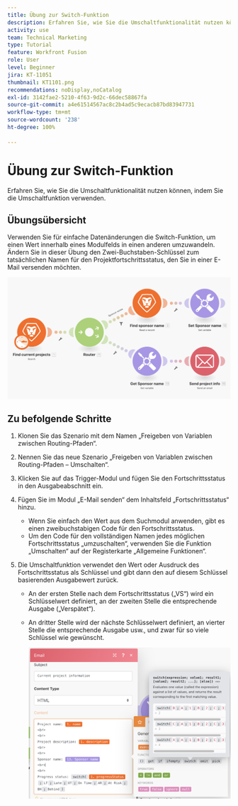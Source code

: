 ```yaml
---
title: Übung zur Switch-Funktion
description: Erfahren Sie, wie Sie die Umschaltfunktionalität nutzen können, indem Sie die Umschaltfunktion verwenden.
activity: use
team: Technical Marketing
type: Tutorial
feature: Workfront Fusion
role: User
level: Beginner
jira: KT-11051
thumbnail: KT1101.png
recommendations: noDisplay,noCatalog
exl-id: 3142fae2-5210-4f63-9d2c-66dec58867fa
source-git-commit: a4e61514567ac8c2b4ad5c9ecacb87bd83947731
workflow-type: tm+mt
source-wordcount: '238'
ht-degree: 100%

---
```


# Übung zur Switch-Funktion

Erfahren Sie, wie Sie die Umschaltfunktionalität nutzen können, indem Sie die Umschaltfunktion verwenden.

## Übungsübersicht

Verwenden Sie für einfache Datenänderungen die Switch-Funktion, um einen Wert innerhalb eines Modulfelds in einen anderen umzuwandeln. Ändern Sie in dieser Übung den Zwei-Buchstaben-Schlüssel zum tatsächlichen Namen für den Projektfortschrittsstatus, den Sie in einer E-Mail versenden möchten.

![Umschaltfunktion Bild 1](../12-exercises/assets/switch-function-walkthrough-1.png)

## Zu befolgende Schritte

1. Klonen Sie das Szenario mit dem Namen „Freigeben von Variablen zwischen Routing-Pfaden“.
1. Nennen Sie das neue Szenario „Freigeben von Variablen zwischen Routing-Pfaden – Umschalten“.
1. Klicken Sie auf das Trigger-Modul und fügen Sie den Fortschrittsstatus in den Ausgabeabschnitt ein.
1. Fügen Sie im Modul „E-Mail senden“ dem Inhaltsfeld „Fortschrittsstatus“ hinzu.

   + Wenn Sie einfach den Wert aus dem Suchmodul anwenden, gibt es einen zweibuchstabigen Code für den Fortschrittsstatus.
   + Um den Code für den vollständigen Namen jedes möglichen Fortschrittsstatus „umzuschalten“, verwenden Sie die Funktion „Umschalten“ auf der Registerkarte „Allgemeine Funktionen“.

1. Die Umschaltfunktion verwendet den Wert oder Ausdruck des Fortschrittsstatus als Schlüssel und gibt dann den auf diesem Schlüssel basierenden Ausgabewert zurück.

   + An der ersten Stelle nach dem Fortschrittsstatus („VS“) wird ein Schlüsselwert definiert, an der zweiten Stelle die entsprechende Ausgabe („Verspätet“).
   + An dritter Stelle wird der nächste Schlüsselwert definiert, an vierter Stelle die entsprechende Ausgabe usw., und zwar für so viele Schlüssel wie gewünscht.

     ![Umschaltfunktion Bild 2](../12-exercises/assets/switch-function-walkthrough-2.png)
